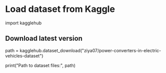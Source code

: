 # Load dataset from Kaggle

 import kagglehub

## Download latest version
path = kagglehub.dataset_download("ziya07/power-converters-in-electric-vehicles-dataset")

print("Path to dataset files:", path)
